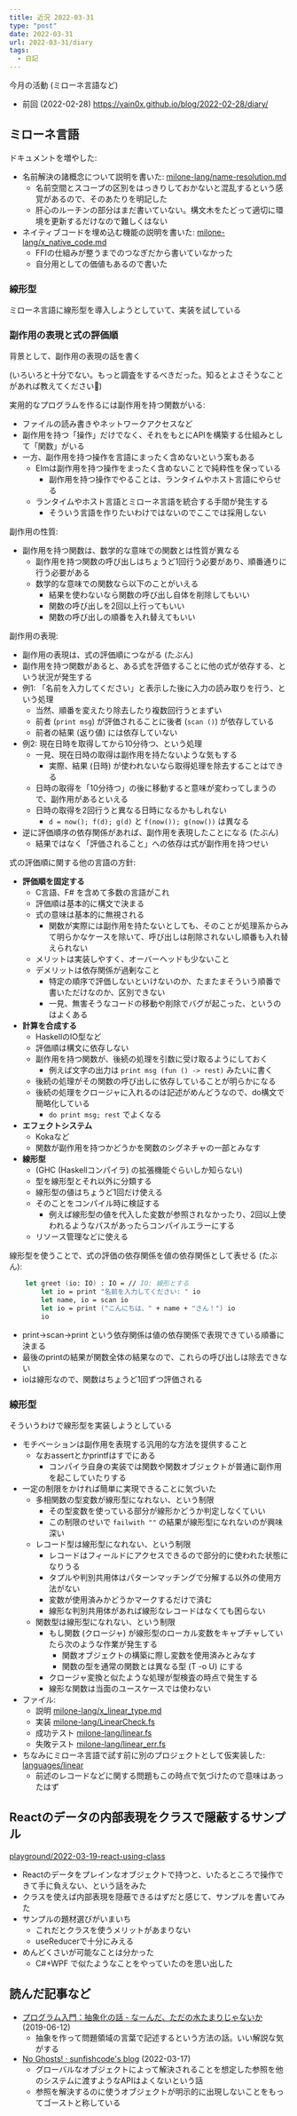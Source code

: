 ```yaml
---
title: 近況 2022-03-31
type: "post"
date: 2022-03-31
url: 2022-03-31/diary
tags:
  - 日記
---
```


今月の活動 (ミローネ言語など)

<!--more-->

- 前回 (2022-02-28) <https://vain0x.github.io/blog/2022-02-28/diary/>

## ミローネ言語

ドキュメントを増やした:

- 名前解決の諸概念について説明を書いた:
    [milone-lang/name-resolution.md](https://github.com/vain0x/milone-lang/blob/a3187fba4c5f899b410948e6ec7f25d7ea642f94/docs/internals/name-resolution.md)
    - 名前空間とスコープの区別をはっきりしておかないと混乱するという感覚があるので、そのあたりを明記した
    - 肝心のルーチンの部分はまだ書いていない。構文木をたどって適切に環境を更新するだけなので難しくはない
- ネイティブコードを埋め込む機能の説明を書いた:
    [milone-lang/x_native_code.md](https://github.com/vain0x/milone-lang/blob/9477f9768e5f0eeef8b4140bc034ef48279586f5/docs/refs/x_native_code.md)
    - FFIの仕組みが整うまでのつなぎだから書いていなかった
    - 自分用としての価値もあるので書いた

### 線形型

ミローネ言語に線形型を導入しようとしていて、実装を試している

### 副作用の表現と式の評価順

背景として、副作用の表現の話を書く

(いろいろと十分でない。もっと調査をするべきだった。知るとよさそうなことがあれば教えてください:pray:)

実用的なプログラムを作るには副作用を持つ関数がいる:

- ファイルの読み書きやネットワークアクセスなど
- 副作用を持つ「操作」だけでなく、それをもとにAPIを構築する仕組みとして「関数」がいる
- 一方、副作用を持つ操作を言語にまったく含めないという案もある
    - Elmは副作用を持つ操作をまったく含めないことで純粋性を保っている
        - 副作用を持つ操作でやることは、ランタイムやホスト言語にやらせる
    - ランタイムやホスト言語とミローネ言語を統合する手間が発生する
        - そういう言語を作りたいわけではないのでここでは採用しない

副作用の性質:

- 副作用を持つ関数は、数学的な意味での関数とは性質が異なる
    - 副作用を持つ関数の呼び出しはちょうど1回行う必要があり、順番通りに行う必要がある
    - 数学的な意味での関数なら以下のことがいえる
        - 結果を使わないなら関数の呼び出し自体を削除してもいい
        - 関数の呼び出しを2回以上行ってもいい
        - 関数の呼び出しの順番を入れ替えてもいい

副作用の表現:

- 副作用の表現は、式の評価順につながる (たぶん)
- 副作用を持つ関数があると、ある式を評価することに他の式が依存する、という状況が発生する
- 例1: 「名前を入力してください」と表示した後に入力の読み取りを行う、という処理
    - 当然、順番を変えたり除去したり複数回行うとまずい
    - 前者 (`print msg`) が評価されることに後者 (`scan ()`) が依存している
    - 前者の結果 (返り値) には依存していない
- 例2: 現在日時を取得してから10分待つ、という処理
    - 一見、現在日時の取得は副作用を持たないような気もする
        - 実際、結果 (日時) が使われないなら取得処理を除去することはできる
    - 日時の取得を「10分待つ」の後に移動すると意味が変わってしまうので、副作用があるといえる
    - 日時の取得を2回行うと異なる日時になるかもしれない
        - `d = now(); f(d); g(d)` と `f(now()); g(now())` は異なる
- 逆に評価順序の依存関係があれば、副作用を表現したことになる (たぶん)
    - 結果ではなく「評価されること」への依存は式が副作用を持つせい

式の評価順に関する他の言語の方針:

- **評価順を固定する**
    - C言語、F# を含めて多数の言語がこれ
    - 評価順は基本的に構文で決まる
    - 式の意味は基本的に無視される
        - 関数が実際には副作用を持たないとしても、そのことが処理系からみて明らかなケースを除いて、呼び出しは削除されないし順番も入れ替えられない
    - メリットは実装しやすく、オーバーヘッドも少ないこと
    - デメリットは依存関係が過剰なこと
        - 特定の順序で評価しないといけないのか、たまたまそういう順番で書いただけなのか、区別できない
        - 一見、無害そうなコードの移動や削除でバグが起こった、というのはよくある
- **計算を合成する**
    - HaskellのIO型など
    - 評価順は構文に依存しない
    - 副作用を持つ関数が、後続の処理を引数に受け取るようにしておく
        - 例えば文字の出力は `print msg (fun () -> rest)` みたいに書く
    - 後続の処理がその関数の呼び出しに依存していることが明らかになる
    - 後続の処理をクロージャに入れるのは記述がめんどうなので、do構文で簡略化している
        - `do print msg; rest` でよくなる
- **エフェクトシステム**
    - Kokaなど
    - 関数が副作用を持つかどうかを関数のシグネチャの一部とみなす
- **線形型**
    - (GHC (Haskellコンパイラ) の拡張機能ぐらいしか知らない)
    - 型を線形型とそれ以外に分類する
    - 線形型の値はちょうど1回だけ使える
    - そのことをコンパイル時に検証する
        - 例えば線形型の値を代入した変数が参照されなかったり、2回以上使われるようなパスがあったらコンパイルエラーにする
    - リソース管理などに使える

線形型を使うことで、式の評価の依存関係を値の依存関係として表せる (たぶん):

```fsharp
    let greet (io: IO) : IO = // IO: 線形とする
        let io = print "名前を入力してください: " io
        let name, io = scan io
        let io = print ("こんにちは、" + name + "さん！") io
        io
```

- print→scan→print という依存関係は値の依存関係で表現できている順番に決まる
- 最後のprintの結果が関数全体の結果なので、これらの呼び出しは除去できない
- ioは線形なので、関数はちょうど1回ずつ評価される

### 線形型

そういうわけで線形型を実装しようとしている

- モチベーションは副作用を表現する汎用的な方法を提供すること
    - なおassertとかprintfはすでにある
        - コンパイラ自身の実装では関数や関数オブジェクトが普通に副作用を起こしていたりする
- 一定の制限をかければ簡単に実現できることに気づいた
    - 多相関数の型変数が線形型になれない、という制限
        - その型変数を使っている部分が線形かどうか判定しなくていい
        - この制限のせいで `failwith ""` の結果が線形型になれないのが興味深い
    - レコード型は線形型になれない、という制限
        - レコードはフィールドにアクセスできるので部分的に使われた状態になりうる
        - タプルや判別共用体はパターンマッチングで分解する以外の使用方法がない
        - 変数が使用済みかどうかマークするだけで済む
        - 線形な判別共用体があれば線形なレコードはなくても困らない
    - 関数型は線形型になれない、という制限
        - もし関数 (クロージャ) が線形型のローカル変数をキャプチャしていたら次のような作業が発生する
            - 関数オブジェクトの構築に際し変数を使用済みとみなす
            - 関数の型を通常の関数とは異なる型 (T -o U) にする
        - クロージャ変換と似たような処理が型検査の時点で発生する
        - 線形な関数は当面のユースケースでは使わない
- ファイル:
    - 説明 [milone-lang/x_linear_type.md](https://github.com/vain0x/milone-lang/blob/e5c8b34bab470442554512a53196df951239a4e5/docs/refs/x_linear_type.md)
    - 実装 [milone-lang/LinearCheck.fs](https://github.com/vain0x/milone-lang/blob/e5c8b34bab470442554512a53196df951239a4e5/src/MiloneSyntax/LinearCheck.fs)
    - 成功テスト [milone-lang/linear.fs](https://github.com/vain0x/milone-lang/blob/e5c8b34bab470442554512a53196df951239a4e5/tests/features/linear/linear.fs)
    - 失敗テスト [milone-lang/linear_err.fs](https://github.com/vain0x/milone-lang/blob/e5c8b34bab470442554512a53196df951239a4e5/tests/errors/linear_err/linear_err.fs)
- ちなみにミローネ言語で試す前に別のプロジェクトとして仮実装した: [languages/linear](https://github.com/vain0x/languages/tree/e209830ca6f0c18c584f564c42e900ffb04b0df5/linear)
    - 前述のレコードなどに関する問題もこの時点で気づけたので意味はあったはず

## Reactのデータの内部表現をクラスで隠蔽するサンプル

[playground/2022-03-19-react-using-class](https://github.com/vain0x/playground/tree/ced7ff866063206d941b4f1196c0c81ef308d575/2022-03-19-react-using-class)

- Reactのデータをプレインなオブジェクトで持つと、いたるところで操作できて手に負えない、という話をみた
- クラスを使えば内部表現を隠蔽できるはずだと感じて、サンプルを書いてみた
- サンプルの題材選びがいまいち
    - これだとクラスを使うメリットがあまりない
    - useReducerで十分にみえる
- めんどくさいが可能なことは分かった
    - C#+WPF で似たようなことをやっていたのを思い出した

## 読んだ記事など

- [プログラム入門：抽象化の話 - なーんだ、ただの水たまりじゃないか](https://karino2.github.io/2019/06/12/introabstract.html) (2019-06-12)
    - 抽象を作って問題領域の言葉で記述するという方法の話。いい解説な気がする
- [No Ghosts! · sunfishcode's blog](https://blog.sunfishcode.online/no-ghosts/) (2022-03-17)
    - グローバルなオブジェクトによって解決されることを想定した参照を他のシステムに渡すようなAPIはよくないという話
    - 参照を解決するのに使うオブジェクトが明示的に出現しないことをもってゴーストと称している
